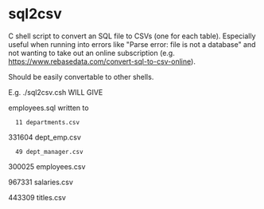 # sql2csv

C shell script to convert an SQL file to CSVs (one for each table). Especially useful when running into errors like "Parse error: file is not a database" and not wanting to take out an online subscription (e.g. 
https://www.rebasedata.com/convert-sql-to-csv-online).

Should be easily convertable to other shells.

E.g.  ./sql2csv.csh  WILL GIVE 

employees.sql written to 

      11 departments.csv
      
  331604 dept_emp.csv
  
      49 dept_manager.csv
      
  300025 employees.csv
  
  967331 salaries.csv
  
  443309 titles.csv


